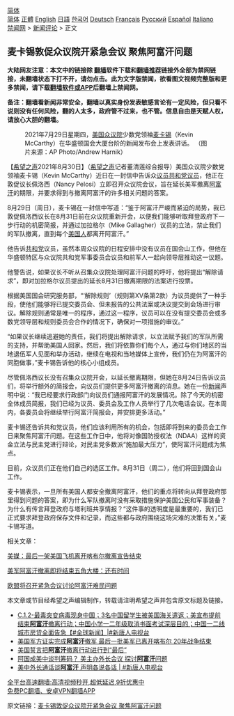  <!-- 面包屑导航 --> <div class="breadcrumb"><!-- GTranslate: https://gtranslate.io/ -->  <div class="switcher notranslate">  <div class="selected">  <a href="#" onclick="return false;"> 简体</a>  </div>  <div class="option">  <a href="https://www.bannedbook.org" onclick="doGTranslate('zh-CN|zh-CN');jQuery('div.switcher div.selected a').html(jQuery(this).html());return false;" title="简体中文" class="nturl selected"> 简体</a>  <a href="https://www.bannedbook.org/zh-tw/" onclick="doGTranslate('zh-CN|zh-TW');jQuery('div.switcher div.selected a').html(jQuery(this).html());return false;" title="繁體中文" class="nturl"> 正體</a>  <a href="https://www.bannedbook.org/en/" onclick="doGTranslate('zh-CN|en');jQuery('div.switcher div.selected a').html(jQuery(this).html());return false;" title="English" class="nturl"> English</a>  <a href="https://www.bannedbook.org/ja/" onclick="doGTranslate('zh-CN|ja');jQuery('div.switcher div.selected a').html(jQuery(this).html());return false;" title="日本語" class="nturl"> 日語</a>  <a href="https://www.bannedbook.org/ko/" onclick="doGTranslate('zh-CN|ko');jQuery('div.switcher div.selected a').html(jQuery(this).html());return false;" title="한국어" class="nturl"> 한국어</a>  <a href="https://www.bannedbook.org/de/" onclick="doGTranslate('zh-CN|de');jQuery('div.switcher div.selected a').html(jQuery(this).html());return false;" title="Deutsch" class="nturl"> Deutsch</a>  <a href="https://www.bannedbook.org/fr/" onclick="doGTranslate('zh-CN|fr');jQuery('div.switcher div.selected a').html(jQuery(this).html());return false;" title="Français" class="nturl"> Français</a>  <a href="https://www.bannedbook.org/ru/" onclick="doGTranslate('zh-CN|ru');jQuery('div.switcher div.selected a').html(jQuery(this).html());return false;" title="Русский" class="nturl"> Русский</a>  <a href="https://www.bannedbook.org/es/" onclick="doGTranslate('zh-CN|es');jQuery('div.switcher div.selected a').html(jQuery(this).html());return false;" title="Español" class="nturl"> Español</a>  <a href="https://www.bannedbook.org/it/" onclick="doGTranslate('zh-CN|it');jQuery('div.switcher div.selected a').html(jQuery(this).html());return false;" title="Italiano" class="nturl"> Italiano</a>  </div>  </div>      <div class='breadcrumb-sub'><!-- Breadcrumb NavXT 6.3.0 --> <a href="https://www.bannedbook.org/" class="home">禁闻网</a> &gt; <a href="https://www.bannedbook.org/bnews/comments/" class="category">新闻评论</a> &gt; 正文</div></div><h2>麦卡锡敦促众议院开紧急会议 聚焦阿富汗问题</h2> <p class="notice"><b>大陆网友注意：本文中的链接除 <a href="https://github.com/bannedbook/fanqiang" >翻墙</a>软件下载和<a href="https://github.com/killgcd/justmysocks/blob/master/README.md">翻墙推荐</a>链接外全部为禁网链接，未翻墙状态下打不开，请勿点击。此为文字版禁闻，欲看图文视频完整版和更多禁闻，请下载<a href="https://github.com/bannedbook/fanqiang">翻墙软件或APP</a>后翻墙上禁闻网。</p><p>备注：翻墙看新闻非常安全，翻墙以真实身份发表敏感言论有一定风险，但只看不说则没有任何风险，翻的人太多，政府管不过来，也不管。信息自由是天赋人权，请放心大胆的翻墙。</b></p>  <div class="entry"> <figure> <p><figcaption>2021年7月29日星期四，<a href="https://www.bannedbook.org/bnews/tag/%e7%be%8e%e5%9b%bd/" class="st_tag internal_tag" rel="tag" title="标签 美国 下的日志">美国</a><a href="https://www.bannedbook.org/bnews/tag/%E4%BC%97%E8%AE%AE%E9%99%A2/" class="st_tag internal_tag" rel="tag" title="标签 众议院 下的日志">众议院</a>少数党领袖<a href="https://www.bannedbook.org/bnews/tag/%e9%ba%a6%e5%8d%a1%e9%94%a1/" class="st_tag internal_tag" rel="tag" title="标签 麦卡锡 下的日志">麦卡锡</a>（Kevin McCarthy）在华盛顿国会大厦台阶的新闻发布会上发表讲话。 （图片来源：AP Photo/Andrew Harnik）</figcaption></figure> <p>【<span class='wp_keywordlink_affiliate'><a href="https://www.soundofhope.org" title="希望之声" target="_blank">希望之声</a></span>2021年8月30日】（<a href="https://www.bannedbook.org/bnews/tag/%e5%b8%8c%e6%9c%9b%e4%b9%8b%e5%a3%b0/" class="st_tag internal_tag" rel="tag" title="标签 希望之声 下的日志">希望之声</a>记者董清莲综合报导）美国众议院少数党领袖麦卡锡（Kevin McCarthy）近日在一封信中告诉众<a href="https://www.bannedbook.org/bnews/tag/%e8%ae%ae%e5%91%98/" class="st_tag internal_tag" rel="tag" title="标签 议员 下的日志">议员</a><a href="https://www.bannedbook.org/bnews/tag/%e5%85%b1%e5%92%8c%e5%85%9a%e8%ae%ae%e5%91%98/" class="st_tag internal_tag" rel="tag" title="标签 共和党议员 下的日志">共和党议员</a>，他正在敦促议长佩洛西（Nancy Pelosi）立即召开众议院会议，旨在延长美军撤离<a href="https://www.bannedbook.org/bnews/tag/%e9%98%bf%e5%af%8c%e6%b1%97/" class="st_tag internal_tag" rel="tag" title="标签 阿富汗 下的日志">阿富汗</a>的期限，并要求得到与撤离阿富汗的许多相关问题的答案。</p> <p>8月29日（周日），麦卡锡在一封信中写道：“鉴于阿富汗严峻而紧迫的局势，我已敦促佩洛西议长在8月31日前在众议院重新开会，以便我们能够听取拜登政府下一步行动的机密简报，并通过加拉格尔（Mike Gallagher）议员的立法，禁止我们的军队撤离，直到每个<a href="https://www.bannedbook.org/bnews/tag/%E7%BE%8E%E5%9B%BD%E4%BA%BA/" class="st_tag internal_tag" rel="tag" title="标签 美国人 下的日志">美国人</a>都离开阿富汗。”</p> <p>他告诉<a href="https://www.bannedbook.org/bnews/tag/%e5%85%b1%e5%92%8c%e5%85%9a/" class="st_tag internal_tag" rel="tag" title="标签 共和党 下的日志">共和党</a>议员，虽然本周众议院的日程安排中没有议员在国会山工作，但他在华盛顿特区与众议院共和党军事委员会议员和前军人一起向领导层推动这一议题。</p> <p>他警告说，如果议长不听从召集众议院处理阿富汗问题的呼吁，他将提出“解除请求”，即对加拉格尔议员提出的延长8月31日撤离期限的法案进行投票。</p>  <p>根据美国国会研究服务部，“‘解除规则’（规则第XV条第2款）为议员提供了一种手段，使他们能够将已提交委员会、但未报告的公共法案或决议提交到会场进行审议。解除规则通常是唯一的程序，通过这一程序，议员可以在没有提交委员会或多数党领导层和规则委员会合作的情况下，确保对一项措施的审议。”</p> <p>“如果议长继续逃避她的责任，我们将提出解除请求，以立法赋予我们的军队所需的支持，并帮助美国人回家。然后，我们将依靠你们每个人，通过与你们地区的当地退伍军人见面和举办活动，继续在电视和当地媒体上宣传，我们仍在为阿富汗的同胞做事，”麦卡锡告诉他的核心小组成员。</p> <p>尽管佩洛西议长没有召集众议院开会，以延长撤离期限，但她在8月24日告诉议员们，将举行额外的简报会，向议员们提供更多阿富汗撤离的消息。她在一份<span class='wp_keywordlink_affiliate'><a href="https://www.bannedbook.org/" title="新闻">新闻</a></span>声明中说：“我已经要求行政部门向议员们通报阿富汗的发展情况。除了今天的机密全体成员简报，我们已经为议员、委员会及工作人员举行了几次电话会议。在本周内，各委员会将继续举行阿富汗简报会，并安排更多活动。”</p> <p>麦卡锡还告诉共和党议员，他们应该利用所有的机会，包括即将到来的委员会工作日来聚焦阿富汗问题。在这些工作日中，他将对像国防授权法（NDAA）这样的资金立法与民主党进行辩论，对民主党多数派“施加最大压力”，使阿富汗问题成为焦点。</p>  <p>目前，众议员们正在他们自己的选区工作。8月31日（周二），他们将回到国会山工作。</p> <p>麦卡锡表示，一旦所有美国人都安全撤离阿富汗，他们的重点将转向从拜登政府那里得到问题的答案，即为什么军队撤离时没有采取措施保护美国公民和军事装备？为什么有传言拜登政府与塔利班共享情报？“这件事的透明度是最重要的，我们已正式要求拜登政府保存文件和记录，而这些都与政府围绕这场灾难的决策有关，”麦卡锡写道。</p> <p>相关文章：</p> <p><a data-ctorig="https://www.soundofhope.org/post/540227" data-cturl="https://www.google.com/url?client=internal-element-cse&amp;cx=007749283119516952101:0iwnfnkwnek&amp;q=https://www.soundofhope.org/post/540227&amp;sa=U&amp;ved=2ahUKEwih94u329nyAhUnk2oFHX3iA9gQFnoECAUQAg&amp;usg=AOvVaw2MwFmzV2lN9EfiQATxPzdd" href="https://www.soundofhope.org/post/540227" target="_blank">美媒：最后一架美国飞机离开喀布尔撤离宣告结束</a></p>  <p><a data-ctorig="https://www.soundofhope.org/post/540203" data-cturl="https://www.google.com/url?client=internal-element-cse&amp;cx=007749283119516952101:0iwnfnkwnek&amp;q=https://www.soundofhope.org/post/540203&amp;sa=U&amp;ved=2ahUKEwih94u329nyAhUnk2oFHX3iA9gQFnoECAEQAg&amp;usg=AOvVaw2WusaSv1kQsozQNOe9vzdq" href="https://www.soundofhope.org/post/540203" target="_blank">美军阿富汗撤离即将结束五角大楼：还有时间</a></p> <p><a data-ctorig="https://www.soundofhope.org/post/540212" data-cturl="https://www.google.com/url?client=internal-element-cse&amp;cx=007749283119516952101:0iwnfnkwnek&amp;q=https://www.soundofhope.org/post/540212&amp;sa=U&amp;ved=2ahUKEwjO4J7b29nyAhVWmWoFHScDAtk4ChAWMAd6BAgDEAI&amp;usg=AOvVaw2R94PcvSqyntk-Q-hUQKPp" href="https://www.soundofhope.org/post/540212" target="_blank">欧盟将召开紧急会议讨论阿富汗难民问题</a></p> <p>本文章或节目经希望之声编辑制作，转载请注明希望之声并包含原文标题及链接。 </p> <ul class='op-related-articles' title='相关阅读'> <li><a href='https://www.bannedbook.org/bnews/bannedvideo/20210831/1616143.html' target='_blank'>C.1.2-最毒突变病毒现身中国；3名中国留学生被美国海关遣返；美宣布提前结束<b>阿富汗</b>撤离行动；中国小学一二年级取消书面考试深层目的；中国一二线城市房贷全面告急【#全球新闻】|#新唐人电视台</a></li> <li><a href='https://www.bannedbook.org/bnews/cnnews/20210831/1616136.html' target='_blank'>美国军方证实完成<b>阿富汗</b>撤军 最后一批美军已离开喀布尔 20年战争结束</a></li> <li><a href='https://www.bannedbook.org/bnews/worldnews/usa/20210831/1616132.html' target='_blank'>美国誓言把<b>阿富汗</b>撤离行动进行到“最后”</a></li> <li><a href='https://www.bannedbook.org/bnews/comments/20210831/1616122.html' target='_blank'>阿国成美中谈判筹码？ 美主办外长会议 探讨<b>阿富汗</b>问题</a></li> <li><a href='https://www.bannedbook.org/bnews/bannedvideo/20210831/1616083.html' target='_blank'>美中外长通话谈<b>阿富汗</b> 声明各说各话 | #新唐人电视台</a></li> </ul> <p class="texttj"> <a href="https://github.com/bannedbook/fanqiang/wiki/V2ray%E6%9C%BA%E5%9C%BA" target="_blank">全平台高速翻墙:高清视频秒开,超低延迟,9折优惠中</a><br/> <a href="https://github.com/bannedbook/fanqiang/wiki/%E7%A6%81%E9%97%BB%E7%BD%91%E5%AE%89%E5%8D%93%E7%BF%BB%E5%A2%99%E6%96%B0%E9%97%BBAPP" target="_blank">免费PC翻墙、安卓VPN翻墙APP</a></p> <p>原文链接：<a class="src_link"  href="https://www.soundofhope.org/post/540233" target="_blank">麦卡锡敦促众议院开紧急会议 聚焦阿富汗问题</a></p><a name='sharetosocial'></a>  <div style="margin-bottom:5px;padding-bottom:5px;clear:both"> <div id="archive-pix-1" class="banner-ads"> <!-- AuctionX Display platform tag START --> <div id="26318x728x90x621x_ADSLOT2" clicktrack="%%CLICK_URL_ESC%%"></div> <!-- AuctionX Display platform tag END --> </div> <div id="archive-pix-2" class="banner-ads"> <!-- AuctionX Display platform tag START --> <div id="26315x300x250x621x_ADSLOT2" clicktrack="%%CLICK_URL_ESC%%"></div> <!-- AuctionX Display platform tag END --> </div> </div>  <div id="archive-pix-1" class="banner-ads"> <!-- AuctionX Display platform tag START --> <div id="26318x728x90x621x_ADSLOT3" clicktrack="%%CLICK_URL_ESC%%"></div> <!-- AuctionX Display platform tag END --> </div> </div><!--END ENTRY--> 